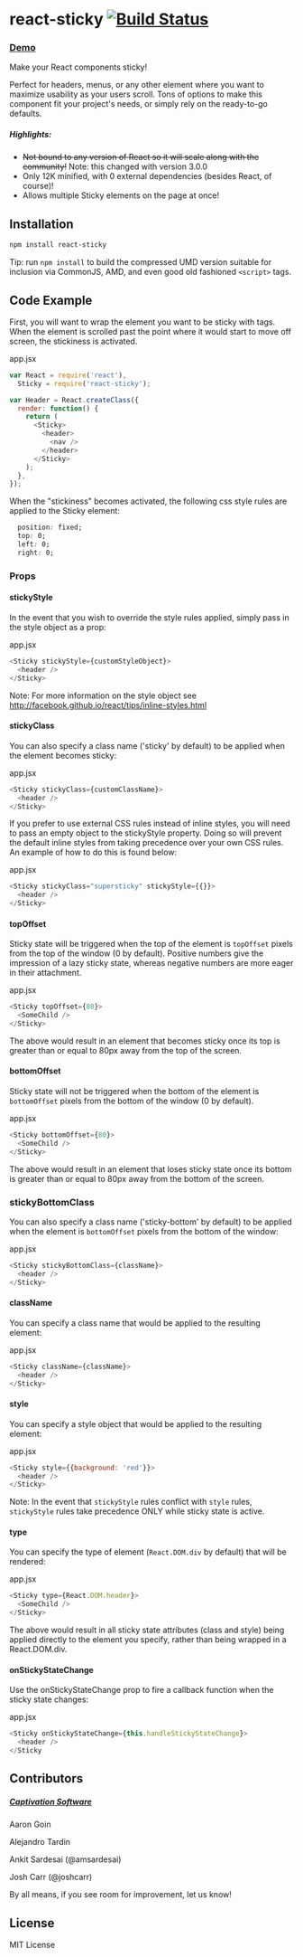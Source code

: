 react-sticky [![Build Status](https://travis-ci.org/captivationsoftware/react-sticky.svg?branch=master)](https://travis-ci.org/captivationsoftware/react-sticky)
============

### [Demo](https://captivationsoftware.github.io/react-sticky)

Make your React components sticky!

Perfect for headers, menus, or any other element where you want to maximize
usability as your users scroll. Tons of options to make this component fit
your project's needs, or simply rely on the ready-to-go defaults.

##### Highlights:
  - ~~Not bound to any version of React so it will scale along with the community!~~
    Note: this changed with version 3.0.0  
  - Only 12K minified, with 0 external dependencies (besides React, of course)!
  - Allows multiple Sticky elements on the page at once!

## Installation
```sh
npm install react-sticky
```

Tip: run `npm install` to build the compressed UMD version suitable for inclusion via CommonJS, AMD, and even good old fashioned `<script>` tags.

## Code Example

First, you will want to wrap the element you want to be sticky with <Sticky></Sticky> tags. When the element is scrolled past the point where it would start to move off screen, the stickiness is activated.

app.jsx
```js
var React = require('react'),
  Sticky = require('react-sticky');

var Header = React.createClass({
  render: function() {
    return (
      <Sticky>
        <header>
          <nav />
        </header>
      </Sticky>
    );
  },
});

```

When the "stickiness" becomes activated, the following css style rules are applied to the Sticky element:

```css
  position: fixed;
  top: 0;
  left: 0;
  right: 0;
```

### Props

#### stickyStyle
In the event that you wish to override the style rules applied, simply pass in the style object as a prop:

app.jsx
```js
<Sticky stickyStyle={customStyleObject}>
  <header />
</Sticky>
```

Note:
For more information on the style object see <http://facebook.github.io/react/tips/inline-styles.html>

#### stickyClass
You can also specify a class name ('sticky' by default) to be applied when the element becomes sticky:

app.jsx
```js
<Sticky stickyClass={customClassName}>
  <header />
</Sticky>
```

If you prefer to use external CSS rules instead of inline styles, you will need to pass an empty object to the stickyStyle property. Doing so will prevent the default inline styles from taking precedence over your own CSS rules. An example of how to do this is found below:

app.jsx
```js
<Sticky stickyClass="supersticky" stickyStyle={{}}>
  <header />
</Sticky>
```

#### topOffset
Sticky state will be triggered when the top of the element is `topOffset` pixels from the top of the window (0 by default). Positive numbers give the impression of a lazy sticky state, whereas negative numbers are more eager in their attachment.

app.jsx
```js
<Sticky topOffset={80}>
  <SomeChild />
</Sticky>
```

The above would result in an element that becomes sticky once its top is greater than or equal to 80px away from the top of the screen.

#### bottomOffset
Sticky state will not be triggered when the bottom of the element is `bottomOffset` pixels from the bottom of the window (0 by default).

app.jsx
```js
<Sticky bottomOffset={80}>
  <SomeChild />
</Sticky>
```

The above would result in an element that loses sticky state once its bottom is greater than or equal to 80px away from the bottom of the screen.

### stickyBottomClass
You can also specify a class name ('sticky-bottom' by default) to be applied when the element is `bottomOffset` pixels from the bottom of the window:

app.jsx
```js
<Sticky stickyBottomClass={className}>
  <header />
</Sticky>
```

#### className
You can specify a class name that would be applied to the resulting element:

app.jsx
```js
<Sticky className={className}>
  <header />
</Sticky>
```

#### style
You can specify a style object that would be applied to the resulting element:

app.jsx
```js
<Sticky style={{background: 'red'}}>
  <header />
</Sticky>
```

Note: In the event that `stickyStyle` rules conflict with `style` rules, `stickyStyle` rules take precedence ONLY while sticky state is active.

#### type
You can specify the type of element (`React.DOM.div` by default) that will be rendered:

app.jsx
```js
<Sticky type={React.DOM.header}>
  <SomeChild />
</Sticky>
```

The above would result in all sticky state attributes (class and style) being applied directly to the element you specify, rather than being wrapped in a React.DOM.div.

#### onStickyStateChange

Use the onStickyStateChange prop to fire a callback function when the sticky state changes:

app.jsx
```js
<Sticky onStickyStateChange={this.handleStickyStateChange}>
  <header />
</Sticky
```

## Contributors

##### [Captivation Software](http://www.captivationsoftware.com)

Aaron Goin

Alejandro Tardin

Ankit Sardesai (@amsardesai)

Josh Carr (@joshcarr)

By all means, if you see room for improvement, let us know!



## License

MIT License
